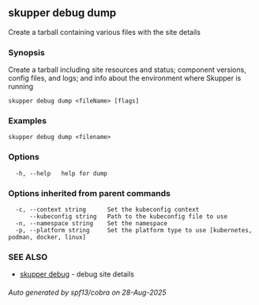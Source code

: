 ## skupper debug dump

Create a tarball containing various files with the site details

### Synopsis

Create a tarball including site resources and status; component versions, config files, 
	and logs; and info about the environment where Skupper is running

```
skupper debug dump <fileName> [flags]
```

### Examples

```
skupper debug dump <filename>
```

### Options

```
  -h, --help   help for dump
```

### Options inherited from parent commands

```
  -c, --context string      Set the kubeconfig context
      --kubeconfig string   Path to the kubeconfig file to use
  -n, --namespace string    Set the namespace
  -p, --platform string     Set the platform type to use [kubernetes, podman, docker, linux]
```

### SEE ALSO

* [skupper debug](skupper_debug.md)	 - debug site details

###### Auto generated by spf13/cobra on 28-Aug-2025
